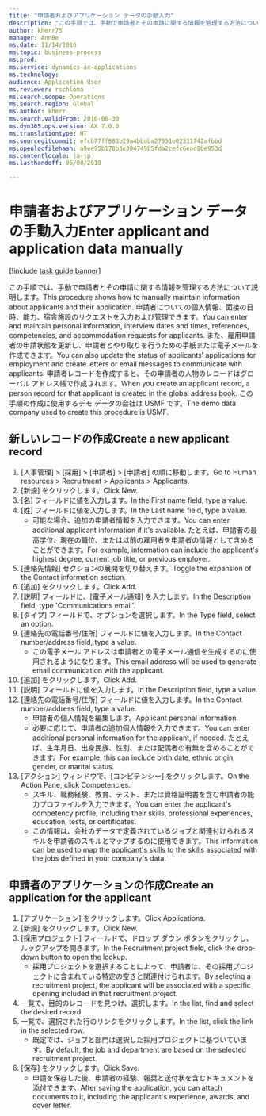 ```yaml
--- 
title: "申請者およびアプリケーション データの手動入力"
description: "この手順では、手動で申請者とその申請に関する情報を管理する方法について説明します。"
author: kherr75
manager: AnnBe
ms.date: 11/14/2016
ms.topic: business-process
ms.prod: 
ms.service: dynamics-ax-applications
ms.technology: 
audience: Application User
ms.reviewer: rschloma
ms.search.scope: Operations
ms.search.region: Global
ms.author: kherr
ms.search.validFrom: 2016-06-30
ms.dyn365.ops.version: AX 7.0.0
ms.translationtype: HT
ms.sourcegitcommit: efcb77ff883b29a4bbaba27551e02311742afbbd
ms.openlocfilehash: a9ee95b178b3e304749b5fda2cefc6ead8be953d
ms.contentlocale: ja-jp
ms.lasthandoff: 05/08/2018

---
```

# <a name="enter-applicant-and-application-data-manually"></a><span data-ttu-id="937dd-103">申請者およびアプリケーション データの手動入力</span><span class="sxs-lookup"><span data-stu-id="937dd-103">Enter applicant and application data manually</span></span>

[!include [task guide banner](../../includes/task-guide-banner.md)]

<span data-ttu-id="937dd-104">この手順では、手動で申請者とその申請に関する情報を管理する方法について説明します。</span><span class="sxs-lookup"><span data-stu-id="937dd-104">This procedure shows how to manually maintain information about applicants and their application.</span></span>   <span data-ttu-id="937dd-105">申請者についての個人情報、面接の日時、能力、宿舎施設のリクエストを入力および管理できます。</span><span class="sxs-lookup"><span data-stu-id="937dd-105">You can enter and maintain personal information, interview dates and times, references, competencies, and accommodation requests for applicants.</span></span> <span data-ttu-id="937dd-106">また、雇用申請者の申請状態を更新し、申請者とやり取りを行うための手紙または電子メールを作成できます。</span><span class="sxs-lookup"><span data-stu-id="937dd-106">You can also update the status of applicants’ applications for employment and create letters or email messages to communicate with applicants.</span></span> <span data-ttu-id="937dd-107">申請者レコードを作成すると、その申請者の人物のレコードはグローバル アドレス帳で作成されます。</span><span class="sxs-lookup"><span data-stu-id="937dd-107">When you create an applicant record, a person record for that applicant is created in the global address book.</span></span>       <span data-ttu-id="937dd-108">この手順の作成に使用するデモ データの会社は USMF です。</span><span class="sxs-lookup"><span data-stu-id="937dd-108">The demo data company used to create this procedure is USMF.</span></span>


## <a name="create-a-new-applicant-record"></a><span data-ttu-id="937dd-109">新しいレコードの作成</span><span class="sxs-lookup"><span data-stu-id="937dd-109">Create a new applicant record</span></span>
1. <span data-ttu-id="937dd-110">[人事管理] > [採用] > [申請者] > [申請者] の順に移動します。</span><span class="sxs-lookup"><span data-stu-id="937dd-110">Go to Human resources > Recruitment > Applicants > Applicants.</span></span>
2. <span data-ttu-id="937dd-111">[新規] をクリックします。</span><span class="sxs-lookup"><span data-stu-id="937dd-111">Click New.</span></span>
3. <span data-ttu-id="937dd-112">[名] フィールドに値を入力します。</span><span class="sxs-lookup"><span data-stu-id="937dd-112">In the First name field, type a value.</span></span>
4. <span data-ttu-id="937dd-113">[姓] フィールドに値を入力します。</span><span class="sxs-lookup"><span data-stu-id="937dd-113">In the Last name field, type a value.</span></span>
    * <span data-ttu-id="937dd-114">可能な場合、追加の申請者情報を入力できます。</span><span class="sxs-lookup"><span data-stu-id="937dd-114">You can enter additional applicant information if it's available.</span></span> <span data-ttu-id="937dd-115">たとえば、申請者の最高学位、現在の職位、または以前の雇用者を申請者の情報として含めることができます。</span><span class="sxs-lookup"><span data-stu-id="937dd-115">For example, information can include the applicant's highest degree, current job title, or previous employer.</span></span>  
5. <span data-ttu-id="937dd-116">[連絡先情報] セクションの展開を切り替えます。</span><span class="sxs-lookup"><span data-stu-id="937dd-116">Toggle the expansion of the Contact information section.</span></span>
6. <span data-ttu-id="937dd-117">[追加] をクリックします。</span><span class="sxs-lookup"><span data-stu-id="937dd-117">Click Add.</span></span>
7. <span data-ttu-id="937dd-118">[説明] フィールドに、[電子メール通知] を入力します。</span><span class="sxs-lookup"><span data-stu-id="937dd-118">In the Description field, type 'Communications email'.</span></span>
8. <span data-ttu-id="937dd-119">[タイプ] フィールドで、オプションを選択します。</span><span class="sxs-lookup"><span data-stu-id="937dd-119">In the Type field, select an option.</span></span>
9. <span data-ttu-id="937dd-120">[連絡先の電話番号/住所] フィールドに値を入力します。</span><span class="sxs-lookup"><span data-stu-id="937dd-120">In the Contact number/address field, type a value.</span></span>
    * <span data-ttu-id="937dd-121">この電子メール アドレスは申請者との電子メール通信を生成するのに使用されるようになります。</span><span class="sxs-lookup"><span data-stu-id="937dd-121">This email address will be used to generate email communication with the applicant.</span></span>  
10. <span data-ttu-id="937dd-122">[追加] をクリックします。</span><span class="sxs-lookup"><span data-stu-id="937dd-122">Click Add.</span></span>
11. <span data-ttu-id="937dd-123">[説明] フィールドに値を入力します。</span><span class="sxs-lookup"><span data-stu-id="937dd-123">In the Description field, type a value.</span></span>
12. <span data-ttu-id="937dd-124">[連絡先の電話番号/住所] フィールドに値を入力します。</span><span class="sxs-lookup"><span data-stu-id="937dd-124">In the Contact number/address field, type a value.</span></span>
    * <span data-ttu-id="937dd-125">申請者の個人情報を編集します。</span><span class="sxs-lookup"><span data-stu-id="937dd-125">Applicant personal information.</span></span>  
    * <span data-ttu-id="937dd-126">必要に応じて、申請者の追加個人情報を入力できます。</span><span class="sxs-lookup"><span data-stu-id="937dd-126">You can enter additional personal information for the applicant, if needed.</span></span> <span data-ttu-id="937dd-127">たとえば、生年月日、出身民族、性別、または配偶者の有無を含めることができます。</span><span class="sxs-lookup"><span data-stu-id="937dd-127">For example, this can include birth date, ethnic origin, gender, or marital status.</span></span>  
13. <span data-ttu-id="937dd-128">[アクション] ウィンドウで、[コンピテンシー] をクリックします。</span><span class="sxs-lookup"><span data-stu-id="937dd-128">On the Action Pane, click Competencies.</span></span>
    * <span data-ttu-id="937dd-129">スキル、職務経験、教育、テスト、または資格証明書を含む申請者の能力プロファイルを入力できます。</span><span class="sxs-lookup"><span data-stu-id="937dd-129">You can enter the applicant's competency profile, including their skills, professional experiences, education, tests, or certificates.</span></span>  
    * <span data-ttu-id="937dd-130">この情報は、会社のデータで定義されているジョブと関連付けられるスキルを申請者のスキルとマップするのに使用できます。</span><span class="sxs-lookup"><span data-stu-id="937dd-130">This information can be used to map the applicant's skills to the skills associated with the jobs defined in your company's data.</span></span>   

## <a name="create-an-application-for-the-applicant"></a><span data-ttu-id="937dd-131">申請者のアプリケーションの作成</span><span class="sxs-lookup"><span data-stu-id="937dd-131">Create an application for the applicant</span></span>
1. <span data-ttu-id="937dd-132">[アプリケーション] をクリックします。</span><span class="sxs-lookup"><span data-stu-id="937dd-132">Click Applications.</span></span>
2. <span data-ttu-id="937dd-133">[新規] をクリックします。</span><span class="sxs-lookup"><span data-stu-id="937dd-133">Click New.</span></span>
3. <span data-ttu-id="937dd-134">[採用プロジェクト] フィールドで、ドロップ ダウン ボタンをクリックし、ルックアップを開きます。</span><span class="sxs-lookup"><span data-stu-id="937dd-134">In the Recruitment project field, click the drop-down button to open the lookup.</span></span>
    * <span data-ttu-id="937dd-135">採用プロジェクトを選択することによって、申請者は、その採用プロジェクトに含まれている特定の空きと関連付けられます。</span><span class="sxs-lookup"><span data-stu-id="937dd-135">By selecting a recruitment project, the applicant will be associated with a specific opening included in that recruitment project.</span></span>  
4. <span data-ttu-id="937dd-136">一覧で、目的のレコードを見つけ、選択します。</span><span class="sxs-lookup"><span data-stu-id="937dd-136">In the list, find and select the desired record.</span></span>
5. <span data-ttu-id="937dd-137">一覧で、選択された行のリンクをクリックします。</span><span class="sxs-lookup"><span data-stu-id="937dd-137">In the list, click the link in the selected row.</span></span>
    * <span data-ttu-id="937dd-138">既定では、ジョブと部門は選択した採用プロジェクトに基づいています。</span><span class="sxs-lookup"><span data-stu-id="937dd-138">By default, the job and department are based on the selected recruitment project.</span></span>  
6. <span data-ttu-id="937dd-139">[保存] をクリックします。</span><span class="sxs-lookup"><span data-stu-id="937dd-139">Click Save.</span></span>
    * <span data-ttu-id="937dd-140">申請を保存した後、申請者の経験、報奨と送付状を含むドキュメントを添付できます。</span><span class="sxs-lookup"><span data-stu-id="937dd-140">After saving the application, you can attach documents to it, including the applicant's experience, awards, and cover letter.</span></span>  


